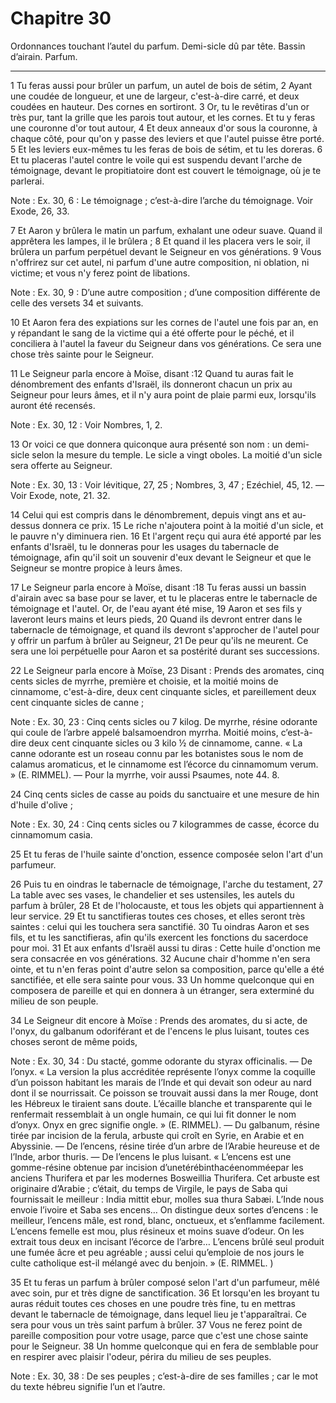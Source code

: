 # Chapitre 30

Ordonnances touchant l’autel du parfum.
Demi-sicle dû par tête.
Bassin d’airain.
Parfum.

***

1 Tu feras aussi pour brûler un parfum, un autel de bois de sétim, 2 Ayant une coudée de longueur, et une de largeur, c'est-à-dire carré, et deux coudées en hauteur. Des cornes en sortiront. 3 Or, tu le revêtiras d'un or très pur, tant la grille que les parois tout autour, et les cornes. Et tu y feras une couronne d'or tout autour, 4 Et deux anneaux d'or sous la couronne, à chaque côté, pour qu'on y passe des leviers et que l'autel puisse être porté. 5 Et les leviers eux-mêmes tu les feras de bois de sétim, et tu les doreras. 6 Et tu placeras l'autel contre le voile qui est suspendu devant l'arche de témoignage, devant le propitiatoire dont est couvert le témoignage, où je te parlerai.

<span class="bible-note">Note : </span> Ex. 30, 6 : Le témoignage ; c’est-à-dire l’arche du témoignage. Voir Exode, 26, 33.


7 Et Aaron y brûlera le matin un parfum, exhalant une odeur suave. Quand il apprêtera les lampes, il le brûlera ; 8 Et quand il les placera vers le soir, il brûlera un parfum perpétuel devant le Seigneur en vos générations. 9 Vous n'offrirez sur cet autel, ni parfum d'une autre composition, ni oblation, ni victime; et vous n'y ferez point de libations.

<span class="bible-note">Note : </span> Ex. 30, 9 : D’une autre composition ; d’une composition différente de celle des versets 34 et suivants.

10 Et Aaron fera des expiations sur les cornes de l'autel une fois par an, en y répandant le sang de la victime qui a été offerte pour le péché, et il conciliera à l'autel la faveur du Seigneur dans vos générations. Ce sera une chose très sainte pour le Seigneur.


11 Le Seigneur parla encore à Moïse, disant :12 Quand tu auras fait le dénombrement des enfants d'Israël, ils donneront chacun un prix au Seigneur pour leurs âmes, et il n'y aura point de plaie parmi eux, lorsqu'ils auront été recensés.

<span class="bible-note">Note : </span> Ex. 30, 12 : Voir Nombres, 1, 2.

13 Or voici ce que donnera quiconque aura présenté son nom : un demi-sicle selon la mesure du temple. Le sicle a vingt oboles. La moitié d'un sicle sera offerte au Seigneur.

<span class="bible-note">Note : </span> Ex. 30, 13 : Voir lévitique, 27, 25 ; Nombres, 3, 47 ; Ezéchiel, 45, 12. ― Voir Exode, note, 21. 32.

14 Celui qui est compris dans le dénombrement, depuis vingt ans et au-dessus donnera ce prix. 15 Le riche n'ajoutera point à la moitié d'un sicle, et le pauvre n'y diminuera rien. 16 Et l'argent reçu qui aura été apporté par les enfants d'Israël, tu le donneras pour les usages du tabernacle de témoignage, afin qu'il soit un souvenir d'eux devant le Seigneur et que le Seigneur se montre propice à leurs âmes.


17 Le Seigneur parla encore à Moïse, disant :18 Tu feras aussi un bassin d'airain avec sa base pour se laver, et tu le placeras entre le tabernacle de témoignage et l'autel. Or, de l'eau ayant été mise, 19 Aaron et ses fils y laveront leurs mains et leurs pieds, 20 Quand ils devront entrer dans le tabernacle de témoignage, et quand ils devront s'approcher de l'autel pour y offrir un parfum à brûler au Seigneur, 21 De peur qu'ils ne meurent. Ce sera une loi perpétuelle pour Aaron et sa postérité durant ses successions.


22 Le Seigneur parla encore à Moïse, 23 Disant : Prends des aromates, cinq cents sicles de myrrhe, première et choisie, et la moitié moins de cinnamome, c'est-à-dire, deux cent cinquante sicles, et pareillement deux cent cinquante sicles de canne ;

<span class="bible-note">Note : </span> Ex. 30, 23 : Cinq cents sicles ou 7 kilog. De myrrhe, résine odorante qui coule de l’arbre appelé balsamoendron myrrha. Moitié moins, c’est-à-dire deux cent cinquante sicles ou 3 kilo ½ de cinnamome, canne. « La canne odorante est un roseau connu par les botanistes sous le nom de calamus aromaticus, et le cinnamome est l’écorce du cinnamomum verum. » (E. RIMMEL). ― Pour la myrrhe, voir aussi Psaumes, note 44. 8.

24 Cinq cents sicles de casse au poids du sanctuaire et une mesure de hin d'huile d'olive ;

<span class="bible-note">Note : </span> Ex. 30, 24 : Cinq cents sicles ou 7 kilogrammes de casse, écorce du cinnamomum casia.

25 Et tu feras de l'huile sainte d'onction, essence composée selon l'art d'un parfumeur.


26 Puis tu en oindras le tabernacle de témoignage, l'arche du testament, 27 La table avec ses vases, le chandelier et ses ustensiles, les autels du parfum à brûler, 28 Et de l'holocauste, et tous les objets qui appartiennent à leur service. 29 Et tu sanctifieras toutes ces choses, et elles seront très saintes : celui qui les touchera sera sanctifié. 30 Tu oindras Aaron et ses fils, et tu les sanctifieras, afin qu'ils exercent les fonctions du sacerdoce pour moi. 31 Et aux enfants d'Israël aussi tu diras : Cette huile d'onction me sera consacrée en vos générations. 32 Aucune chair d'homme n'en sera ointe, et tu n'en feras point d'autre selon sa composition, parce qu'elle a été sanctifiée, et elle sera sainte pour vous. 33 Un homme quelconque qui en composera de pareille et qui en donnera à un étranger, sera exterminé du milieu de son peuple.


34 Le Seigneur dit encore à Moïse : Prends des aromates, du si acte, de l'onyx, du galbanum odoriférant et de l'encens le plus luisant, toutes ces choses seront de même poids,

<span class="bible-note">Note : </span> Ex. 30, 34 : Du stacté, gomme odorante du styrax officinalis. ― De l’onyx. « La version la plus accréditée représente l’onyx comme la coquille d’un poisson habitant les marais de l’Inde et qui devait son odeur au nard dont il se nourrissait. Ce poisson se trouvait aussi dans la mer Rouge, dont les Hébreux le tiraient sans doute. L’écaille blanche et transparente qui le renfermait ressemblait à un ongle humain, ce qui lui fit donner le nom d’onyx. Onyx en grec signifie ongle. » (E. RIMMEL). ― Du galbanum, résine tirée par incision de la ferula, arbuste qui croît en Syrie, en Arabie et en Abyssinie. ― De l’encens, résine tirée d’un arbre de l’Arabie heureuse et de l’Inde, arbor thuris. ― De l’encens le plus luisant. « L’encens est une gomme-résine obtenue par incision d’unetérébinthacéenomméepar les anciens Thurifera et par les modernes Bosweillia Thurifera. Cet arbuste est originaire d’Arabie ; c’était, du temps de Virgile, le pays de Saba qui fournissait le meilleur : India mittit ebur, molles sua thura
Sabæi. L’Inde nous envoie l’ivoire et Saba ses encens… On distingue deux sortes d’encens : le meilleur, l’encens mâle, est rond, blanc, onctueux, et s’enflamme facilement. L’encens femelle est mou, plus résineux et moins suave d’odeur. On les extrait tous deux en incisant l’écorce de l’arbre… L’encens brûlé seul produit une fumée âcre et peu agréable ; aussi celui qu’emploie de nos jours le culte catholique est-il mélangé avec du benjoin. » (E. RIMMEL. )

35 Et tu feras un parfum à brûler composé selon l'art d'un parfumeur, mêlé avec soin, pur et très digne de sanctification. 36 Et lorsqu'en les broyant tu auras réduit toutes ces choses en une poudre très fine, tu en mettras devant le tabernacle de témoignage, dans lequel lieu je t'apparaîtrai. Ce sera pour vous un très saint parfum à brûler. 37 Vous ne ferez point de pareille composition pour votre usage, parce que c'est une chose sainte pour le Seigneur. 38 Un homme quelconque qui en fera de semblable pour en respirer avec plaisir l'odeur, périra du milieu de ses peuples.

<span class="bible-note">Note : </span> Ex. 30, 38 : De ses peuples ; c’est-à-dire de ses familles ; car le mot du texte hébreu signifie l’un et l’autre.

